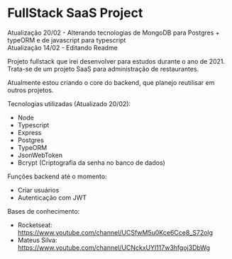 # FullStack SaaS Project

Atualização 20/02 - Alterando tecnologias de MongoDB para Postgres + typeORM e de javascript para typescript </br>
Atualização 14/02 - Editando Readme

Projeto fullstack que irei desenvolver para estudos durante o ano de 2021.
Trata-se de um projeto SaaS para administração de restaurantes.

Atualmente estou criando o core do backend, que planejo reutilisar em outros projetos.

Tecnologias utilizadas (Atualizado 20/02):
- Node
- Typescript
- Express
- Postgres
- TypeORM
- JsonWebToken
- Bcrypt (Criptografia da senha no banco de dados)

Funções backend até o momento:
- Criar usuários
- Autenticação com JWT
<!-- - Reset de senha com envio de token ao email -->
<!-- - Alteração da senha com confirmação do token enviado -->

Bases de conhecimento:
- Rocketseat: https://www.youtube.com/channel/UCSfwM5u0Kce6Cce8_S72olg
- Mateus Silva: https://www.youtube.com/channel/UCNckxUYl117w3hfgoj3DbWg
